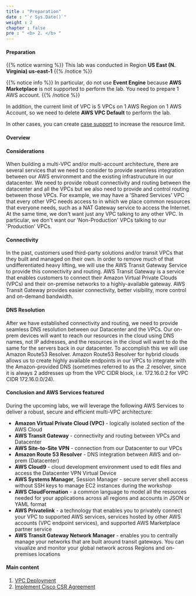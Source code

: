 ```yaml
---
title : "Preparation"
date : "`r Sys.Date()`"
weight : 2
chapter : false
pre : " <b> 2. </b> "
---
```


#### Preparation

{{% notice warning %}}
 This lab was conducted in Region **US East (N. Virginia) us-east-1**
{{% /notice %}}


{{% notice info %}}
In particular, do not use **Event Engine** because **AWS Marketplace** is not supported to perform the lab. You need to prepare 1 AWS account.
{{% /notice %}}


In addition, the current limit of VPC is 5 VPCs on 1 AWS Region on 1 AWS Account, so we need to delete **AWS VPC Default** to perform the lab.

In other cases, you can create [case support](https://console.aws.amazon.com/support/cases#/create) to increase the resource limit.

#### Overview

#### Considerations

When building a multi-VPC and/or multi-account architecture, there are several services that we need to consider to provide seamless integration between our AWS environment and the existing infrastrucuture in our datacenter. We need to provide robust connectivity and routing between the datacenter and all the VPCs but we also need to provide and control routing between those VPCs. For example, we may have a 'Shared Services' VPC that every other VPC needs access to in which we place common resources that everyone needs, such as a NAT Gateway service to access the Internet. At the same time, we don't want just any VPC talking to any other VPC. In particular, we don't want our 'Non-Production' VPCs talking to our 'Production' VPCs.

#### Connectivity

In the past, customers used third-party solutions and/or transit VPCs that they built and managed on their own. In order to remove much of that undifferentiated heavy lifting, we will use the AWS Transit Gateway Service to provide this connectivity and routing. AWS Transit Gateway is a service that enables customers to connect their Amazon Virtual Private Clouds (VPCs) and their on-premise networks to a highly-available gateway. AWS Transit Gateway provides easier connectivity, better visibility, more control and on-demand bandwidth.

#### DNS Resolution

After we have established connectivity and routing, we need to provide seamless DNS resolution between our Datacenter and the VPCs. Our on-prem devices will want to reach our resources in the cloud using DNS names, not IP addresses, and the resources in the cloud will want to do the same for the servers back in our datacenter. To accomplish this we will use Amazon Route53 Resolver. Amazon Route53 Resolver for hybrid clouds allows us to create highly available endpoints in our VPCs to integrate with the Amazon-provided DNS (sometimes referred to as the .2 resolver, since it is always 2 addresses up from the VPC CIDR block, i.e. 172.16.0.2 for VPC CIDR 172.16.0.0/24).

#### Conclusion and AWS Services featured

During the upcoming labs, we will leverage the following AWS Services to deliver a robust, secure and efficient multi-VPC architecture:

- **Amazon Virtual Private Cloud (VPC)** - logically isolated section of the AWS Cloud
- **AWS Transit Gateway** - connectivity and routing between VPCs and Datacenter
- **AWS Site-to-Site VPN** - connection from our Datacenter to our VPCs
- **Amazon Route 53 Resolver** - DNS integration between AWS and on-prem (Datacenter)
- **AWS Cloud9** - cloud development environment used to edit files and access the Datacenter VPN Virtual Device
- **AWS Systems Manager**, Session Manager - secure server shell access without SSH keys to manage EC2 instances during the workshop
- **AWS CloudFormation** - a common language to model all the resources needed for your applications across all regions and accounts in JSON or YAML format
- **AWS Privatelink** - a technology that enables you to privately connect your VPC to supported AWS services, services hosted by other AWS accounts (VPC endpoint services), and supported AWS Marketplace partner service
- **AWS Transit Gateway Network Manager** - enables you to centrally manage your networks that are built around transit gateways. You can visualize and monitor your global network across Regions and on-premises locations

#### Main content

1. [VPC Deployment](2.1-vpcdeployment/)
2. [Implement Cisco CSR Agreement](2.2-ciscocsr/)